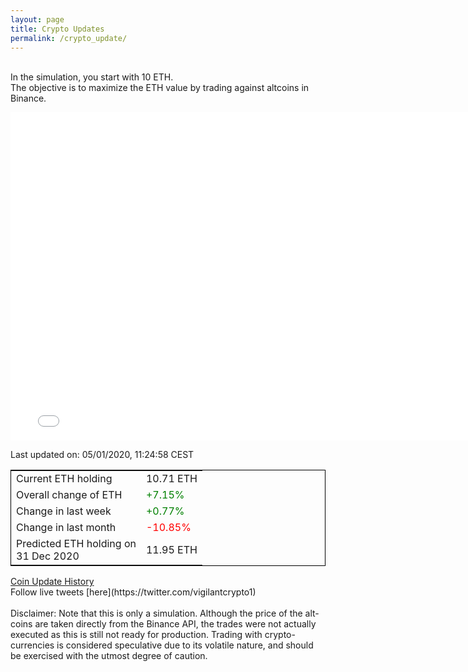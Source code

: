 ```yaml
---
layout: page
title: Crypto Updates
permalink: /crypto_update/
---
```

<br>In the simulation, you start with 10 ETH.<br>The objective is to maximize the ETH value by trading against altcoins 
in Binance.

<iframe width="775" height="525" frameborder="0" scrolling="no" src="//plotly.com/~vikramaditya91/109.embed"></iframe>

Last updated on: 05/01/2020, 11:24:58 CEST 
<table style="border:1px solid black;margin-left:auto;margin-right:auto;">
	<tbody>
	<tr>
		<td>Current ETH holding</td>
		<td>     10.71 ETH</td>
	</tr>
	<tr>
		<td>Overall change of ETH</td>
		<td><font color="green">+7.15%</font></td>
	</tr>
	<tr>
		<td>Change in last week</td>
		<td><font color="green">+0.77%</font></td>
	</tr>
	<tr>
		<td>Change in last month</td>
		<td><font color="red">-10.85%</font></td>
	</tr>
    <tr>
		<td>Predicted ETH holding on<br>31 Dec 2020</td>
		<td>     11.95 ETH</td>
	</tr>
	</tbody>
</table>
<a href="{{ site.baseurl }}/crypto_history">Coin Update History</a>
<br>
Follow live tweets [here](https://twitter.com/vigilantcrypto1)
<br>
<br>
Disclaimer:
Note that this is only a simulation. Although the price of the alt-coins are taken directly from the Binance API, the trades were not actually executed as this is still not ready for production.
Trading with crypto-currencies is considered speculative due to its volatile nature, and should be exercised with the utmost degree of caution.